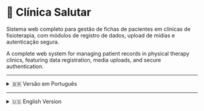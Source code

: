 # 🏥 Clínica Salutar

Sistema web completo para gestão de fichas de pacientes em clínicas de fisioterapia, com módulos de registro de dados, upload de mídias e autenticação segura.

A complete web system for managing patient records in physical therapy clinics, featuring data registration, media uploads, and secure authentication.

---

<details>
<summary>🇧🇷 Versão em Português</summary>

## 📋 Sobre o Projeto

A Clínica Salutar é um sistema de gestão de pacientes desenvolvido para clínicas de fisioterapia. Ele permite o registro detalhado de fichas de pacientes, acompanhamento clínico com histórico e upload de fotos/vídeos para documentação.

## 🚀 Tecnologias Utilizadas

Este projeto é uma aplicação full-stack composta por um backend, um frontend e um banco de dados, orquestrados com Docker Compose:

* **Backend:** Java 17 com Spring Boot (v3.5.0)
    * Spring Security (Autenticação JWT, BCrypt para senhas)
    * Spring Data JPA (Persistência de dados)
    * JJWT (JSON Web Token)
* **Frontend:** Angular (v17.x.x)
    * Bootstrap 5 (Layout e componentes)
    * Font Awesome (Ícones)
* **Banco de Dados:** MySQL 8
* **Containerização:** Docker e Docker Compose
* **Servidor Web (Frontend):** Nginx (servindo a aplicação Angular compilada)

## 🔑 Funcionalidades Principais

* **Login de Usuário:** Sistema de autenticação seguro com geração de token JWT.
    * **Usuário Padrão (Admin):** `admin`
    * **Senha Padrão:** `1234`
* **Gestão de Fichas de Pacientes:**
    * Cadastro completo de informações básicas (nome, data de nascimento, endereço, etc.).
    * Registro de histórico clínico detalhado (diagnóstico clínico, queixa principal, medicações, exames, etc.).
* **Preenchimento Automático de Endereço:** Conexão com a API do ViaCEP para preencher automaticamente informações de endereço (logradouro, cidade, estado) a partir do CEP.
* **Upload e Gestão de Mídias:**
    * Upload de fotos e vídeos associados à ficha do paciente.
    * Visualização de mídias anexadas.
    * (Configurado para salvar as mídias em um volume Docker persistente).

## 💡 Como Rodar o Projeto

Este projeto utiliza Docker Compose para simplificar a configuração do ambiente. Certifique-se de ter o [Docker Desktop](https://www.docker.com/products/docker-desktop/) (ou Docker Engine e Docker Compose no Linux) instalado e em execução.

1.  **Clone o Repositório:**
    ```bash
    git clone [https://github.com/ViniciusTeixeira-Dev/Clinica-Salutar.git](https://github.com/ViniciusTeixeira-Dev/Clinica-Salutar.git)
    cd Clinica-Salutar
    ```

2.  **Inicie os Contêineres (Build e Execução):**
    Na pasta raiz do projeto (`Clinica-Salutar`), execute os seguintes comandos:
    * **Pare e remova qualquer instância anterior e volumes de dados (isso garantirá um banco de dados limpo e o script SQL será executado):**
        ```bash
        docker compose down -v
        ```
    * **Construa as imagens do Docker (backend e frontend). Use `--no-cache` para garantir um build limpo na primeira vez ou após mudanças importantes:**
        ```bash
        docker compose build --no-cache
        ```
    * **Inicie todos os serviços em segundo plano:**
        ```bash
        docker compose up -d
        ```

3.  **Acesse a Aplicação:**
    * Abra seu navegador e acesse: `http://localhost:4200`
    * Faça login com:
        * **Usuário:** `admin`
        * **Senha:** `1234`


## 🛣️ Estrutura de Rotas (Exemplos da API Backend)

| Método | Endpoint                    | Descrição                                                                      |
|--------|-----------------------------|--------------------------------------------------------------------------------|
| POST   | `/`                         | Autentica o usuário e retorna um token JWT.                                    |
| GET    | `/main`                     | Rota principal para visualização e navegação das fichas de pacientes.          |
| POST   | `/fichas/NOVA`              | Cadastra uma nova ficha de paciente.                                           |
| PUT    | `/fichas/{id}`              | Atualiza uma ficha de paciente existente pelo ID.                              |
| GET    | `/fichas/{id}`              | Busca uma ficha de paciente pelo ID.                                           |


</details>

---

<details>
<summary>🇺🇸 English Version</summary>

## 📋 About the Project

Clinica Salutar is a patient management system developed for physical therapy clinics. It allows for detailed patient record keeping, clinical tracking with history, and photo/video uploads for documentation.

## 🚀 Technologies Used

This project is a full-stack application composed of a backend, a frontend, and a database, orchestrated with Docker Compose:

* **Backend:** Java 17 with Spring Boot (v3.5.0)
    * Spring Security (JWT Authentication, BCrypt for passwords)
    * Spring Data JPA (Data Persistence)
    * JJWT (JSON Web Token)
* **Frontend:** Angular (v17.x.x)
    * Bootstrap 5 (Layout and components)
    * Font Awesome (Icons)
* **Database:** MySQL 8
* **Containerization:** Docker and Docker Compose
* **Web Server (Frontend):** Nginx (serving the compiled Angular application)

## 🔑 Key Features

* **User Login:** Secure authentication system with JWT token generation.
    * **Default Admin User:** `admin`
    * **Default Password:** `1234`
* **Patient Record Management:**
    * Comprehensive registration of basic information (name, date of birth, address, etc.).
    * Detailed clinical history recording (clinical diagnosis, main complaint, medications, exams, etc.).
* **Automatic Address Filling:** Connection with the ViaCEP API to automatically fill in address information (street, city, state) based on the CEP (ZIP code).
* **Media Upload and Management:**
    * Upload photos and videos associated with the patient's record.
    * Viewing of attached media.
    * (Configured to save media to a persistent Docker volume).

## 💡 How to Run the Project

This project uses Docker Compose to simplify environment setup. Ensure you have [Docker Desktop](https://www.docker.com/products/docker-desktop/) (or Docker Engine and Docker Compose on Linux) installed and running.

1.  **Clone the Repository:**
    ```bash
    git clone [https://github.com/ViniciusTeixeira-Dev/Clinica-Salutar.git](https://github.com/ViniciusTeixeira-Dev/Clinica-Salutar.git)
    cd Clinica-Salutar
    ```

2.  **Start the Containers (Build and Run):**
    In the project root directory (`Clinica-Salutar`), execute the following commands:
    * **Stop and remove any previous instances and data volumes (this ensures a clean database and the SQL script will run):**
        ```bash
        docker compose down -v
        ```
    * **Build the Docker images (backend and frontend). Use `--no-cache` to ensure a clean build the first time or after significant changes:**
        ```bash
        docker compose build --no-cache
        ```
    * **Start all services in detached mode:**
        ```bash
        docker compose up -d
        ```

3.  **Access the Application:**
    * Open your browser and navigate to: `http://localhost:4200`
    * Log in with:
        * **Username:** `admin`
        * **Password:** `1234`

4.  **Test Uploads:**
    * After logging in, test uploading images/media. They should be saved and displayed correctly.

## 🛣️ API Routes (Backend Examples)

| Method | Endpoint                    | Description                                                            |
|--------|-----------------------------|------------------------------------------------------------------------|
| POST   | `/login`                    | Authenticates the user and returns a JWT token.                        |
| GET    | `/main`                     | Main route for viewing and navigating patient records.                 |
| POST   | `/fichas/NOVA`              | Registers a new patient record.                                        |
| PUT    | `/fichas/{id}`              | Updates an existing patient record by ID.                              |
| GET    | `/fichas/{id}`              | Retrieves a patient record by ID.                                      |

</details>
